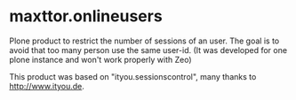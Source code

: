 maxttor.onlineusers
===================

Plone product to restrict the number of sessions of an user. 
The goal is to avoid that too many person use the same user-id. 
(It was developed for one plone instance and won't work properly with Zeo)

This product was based on "ityou.sessionscontrol", many thanks to http://www.ityou.de. 

